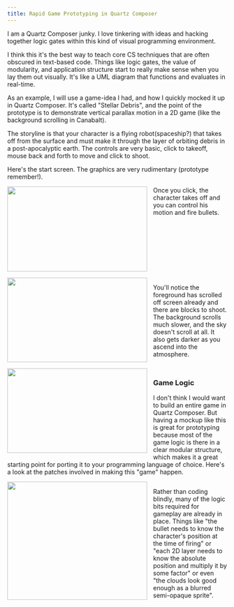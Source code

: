 ```yaml
---
title: Rapid Game Prototyping in Quartz Composer
---
```

<p>I am a Quartz Composer junky. I love tinkering with ideas and hacking together logic gates within this kind of visual programming environment.</p><p>I think this it's the best way to teach core CS techniques that are often obscured in text-based code. Things like logic gates, the value of modularity, and application structure start to really make sense when you lay them out visually. It's like a UML diagram that functions and evaluates in real-time.</p><p>As an example, I will use a game-idea I had, and how I quickly mocked it up in Quartz Composer. It's called "Stellar Debris", and the point of the prototype is to demonstrate vertical parallax motion in a 2D game (like the background scrolling in Canabalt).</p><p>The storyline is that your character is a flying robot(spaceship?) that takes off from the surface and must make it through the layer of orbiting debris in a post-apocalyptic earth. The controls are very basic, click to takeoff, mouse back and forth to move and click to shoot.</p><p>Here's the start screen. The graphics are very rudimentary (prototype remember!).</p><div class="separator" style="clear: both; text-align: center;"><a href="http://3.bp.blogspot.com/_ZApMPFF0N4c/TSdxTfHERcI/AAAAAAAABH4/JyBV3W7qbzU/s1600/Screen%2Bshot%2B2011-01-07%2Bat%2B1.01.50%2BPM.png" style="clear: left; float: left; margin-right: 1em; margin-bottom: 1em;"><img border="0" height="195" src="http://3.bp.blogspot.com/_ZApMPFF0N4c/TSdxTfHERcI/AAAAAAAABH4/JyBV3W7qbzU/s320/Screen%2Bshot%2B2011-01-07%2Bat%2B1.01.50%2BPM.png" width="320" /></a></div><p>Once you click, the character takes off and you can control his motion and fire bullets.</p><div class="separator" style="clear: both; text-align: center;"><a href="http://1.bp.blogspot.com/_ZApMPFF0N4c/TSdx3k7Fa_I/AAAAAAAABIA/QgbL0WU524Y/s1600/Screen%2Bshot%2B2011-01-07%2Bat%2B1.03.45%2BPM.png" style="clear: left; float: left; margin-right: 1em; margin-bottom: 1em;"><img border="0" height="194" src="http://1.bp.blogspot.com/_ZApMPFF0N4c/TSdx3k7Fa_I/AAAAAAAABIA/QgbL0WU524Y/s320/Screen%2Bshot%2B2011-01-07%2Bat%2B1.03.45%2BPM.png" width="320" /></a></div><p>You'll notice the foreground has scrolled off screen already and there are blocks to shoot. The background scrolls much slower, and the sky doesn't scroll at all. It also gets darker as you ascend into the atmosphere.</p><div class="separator" style="clear: both; text-align: center;"><a href="http://1.bp.blogspot.com/_ZApMPFF0N4c/TSd0bTyu6kI/AAAAAAAABII/kSi4zXp1yM0/s1600/Screen%2Bshot%2B2011-01-07%2Bat%2B1.14.41%2BPM.png" style="clear: left; float: left; margin-right: 1em; margin-bottom: 1em;"><img border="0" height="194" src="http://1.bp.blogspot.com/_ZApMPFF0N4c/TSd0bTyu6kI/AAAAAAAABII/kSi4zXp1yM0/s320/Screen%2Bshot%2B2011-01-07%2Bat%2B1.14.41%2BPM.png" width="320" /></a></div><h3>Game Logic</h3><p>I don't think I would want to build an entire game in Quartz Composer. But having a mockup like this is great for prototyping because most of the game logic is there in a clear modular structure, which makes it a great starting point for porting it to your programming language of choice. Here's a look at the patches involved in making this "game" happen.</p><div class="separator" style="clear: both; text-align: center;"><a href="http://2.bp.blogspot.com/_ZApMPFF0N4c/TSd15vRWBJI/AAAAAAAABIQ/HkUsEsywbV4/s1600/Screen%2Bshot%2B2011-01-07%2Bat%2B1.18.04%2BPM.png" style="clear: left; float: left; margin-right: 1em; margin-bottom: 1em;"><img border="0" height="271" src="http://2.bp.blogspot.com/_ZApMPFF0N4c/TSd15vRWBJI/AAAAAAAABIQ/HkUsEsywbV4/s320/Screen%2Bshot%2B2011-01-07%2Bat%2B1.18.04%2BPM.png" width="320" /></a></div><p>Rather than coding blindly, many of the logic bits required for gameplay are already in place. Things like "the bullet needs to know the character's position at the time of firing" or "each 2D layer needs to know the absolute position and multiply it by some factor" or even "the clouds look good enough as a blurred semi-opaque sprite".</p><div class="blogger-post-footer"><img alt="" height="1" src="https://blogger.googleusercontent.com/tracker/3761776372224414205-4075718173880329585?l=amxor.blogspot.com" width="1" /></div>
